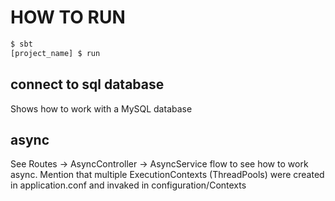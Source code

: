# HOW TO RUN

```bash
$ sbt
[project_name] $ run
```


## connect to sql database

Shows how to work with a MySQL database

## async

See Routes -> AsyncController -> AsyncService flow to see how to work async.
Mention that multiple ExecutionContexts (ThreadPools) were created in application.conf and invaked in configuration/Contexts

